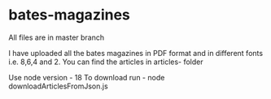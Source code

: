 # bates-magazines
All files are in master branch

I have uploaded all the bates magazines in PDF format and in different fonts i.e. 8,6,4 and 2. You can find the articles in articles-<font-size> folder

Use node version - 18
To download run - node downloadArticlesFromJson.js
